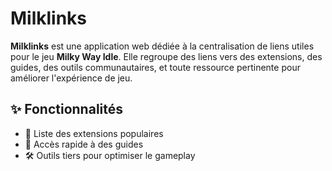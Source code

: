 # Milklinks

**Milklinks** est une application web dédiée à la centralisation de liens utiles pour le jeu **Milky Way Idle**. Elle regroupe des liens vers des extensions, des guides, des outils communautaires, et toute ressource pertinente pour améliorer l'expérience de jeu.

## ✨ Fonctionnalités

- 🧩 Liste des extensions populaires
- 📘 Accès rapide à des guides
- 🛠️ Outils tiers pour optimiser le gameplay
